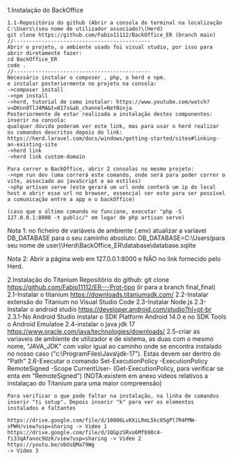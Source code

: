 
1.Instalação do BackOffice

    1.1-Repositório do github (Abrir a consola do terminal na localização  C:\Users\(seu nome de utilizador associado)\(Herd)
    git clone https://github.com/Fabio11112/BackOffice_ER (branch main)
    //--------------------------------------------
    Abrir o projeto, o ambiente usado foi visual studio, por isso para abrir diretamente fazer:
    cd BackOffice_ER
    code .
    //--------------------------------------------
    Necessário instalar o composer , php, o herd e npm.
    e instalar posteriormente no projeto na consola:
    ->composer install
    ->npm install
    ->herd, tutorial de como instalar: https://www.youtube.com/watch?v=DKnn8TlJ4MA&t=817s&ab_channel=NetNinja
    Posteriormente de estar realizada a instalação destes componentes:
    inserir na consola: 
    qualquer dúvida poderam ver este link, mas para usar o herd realizar os comandos descritos depois do link:
    https://herd.laravel.com/docs/windows/getting-started/sites#linking-an-existing-site
    ->herd link
    ->herd link custom-domain

    Para correr o BackOffice, abrir 2 consolas no mesmo projeto:
    ->npm run dev (uma correrá este comando, onde será para poder correr o vite, associado ao javaScript e ao estilos)
    ->php artisan serve (este gerará um url onde conterá um ip do local host e abrir esse url no browser, essencial ser este para ser possível a comunicação entre a app e o backOffice)

    (caso que o último comando no funcione, executar "php -S 127.0.0.1:8000 -t public/" em lugar de php artisan serve)
 

Nota 1: no ficheiro de variáveis de ambiente (.env) 
atualizar a variavel DB_DATABASE para o seu caminho absoluto:
DB_DATABASE=C:\Users\(para seu nome de user)\Herd\BackOffice_ER\database\database.sqlite

Nota 2: Abrir a página web em 127.0.0.1:8000 e NÃO no link fornecido pelo Herd.

2.Instalação do Titanium
Repositório do github:
    git clone https://github.com/Fabio11112/ER---Prot-tipo (ir para a branch final_final)
    2.1-Instalar o titanium    https://downloads.titaniumsdk.com/
    2.2-Instalar extensão do Titanium no Visual Studio Code
    2.3-Instalar Node.js
    2.3-Instalar o android studio   https://developer.android.com/studio?hl=pt-br
    2.3.1-No Android Studio instalar o SDK Platform Android 14.0 e no SDK Tools o Android Emulatoe
    2.4-instalar o java jdk 17 https://www.oracle.com/java/technologies/downloads/
    2.5-criar as variaveis de ambiente de utilizador e de sistema, as duas com o mesmo nome, "JAVA_JDK" com valor igual ao caminho onde se encontra instalado no nosso caso ("c:\\ProgramFiles\Java\jdk-17"). Estas devem ser dentro do "Path"
    2.6-Executar o comando Set-ExecutionPolicy -ExecutionPolicy RemoteSigned -Scope CurrentUser- (Get-ExecutionPolicy, para verificar se enta em "RemoteSigned")
    (NOTA:existem em anexo videos relativos a instalaçao do Titanium para uma maior compreensão)


    Para verificar o que pode faltar na instalação, na linha de comandos inserir "ti setup". Depois inserir "k" para ver os elementos instalados e faltantes

    https://drive.google.com/file/d/10806LvKXiLRmL5kc05gPl7R4PMW-sPWH/view?usp=sharing -> Video 1
    https://drive.google.com/file/d/1QGpzSRvo6Mfb9Oc4-fi33qAfanoc9UzK/view?usp=sharing -> Video 2
    https://youtu.be/obUsQMa79Wg                                                       -> Video 3 
    
